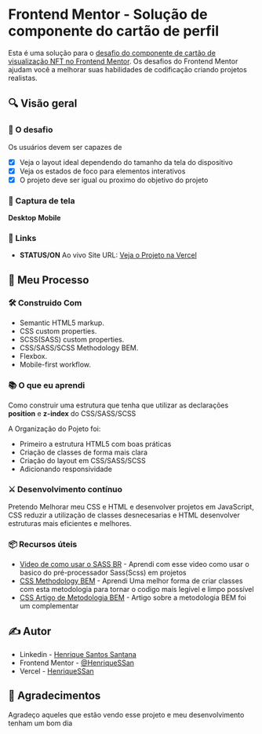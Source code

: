 # Frontend Mentor - Solução de componente do cartão de perfil

Esta é uma solução para o [desafio do componente de cartão de visualização NFT no Frontend Mentor](https://www.frontendmentor.io/challenges/profile-card-component-cfArpWshJ). Os desafios do Frontend Mentor ajudam você a melhorar suas habilidades de codificação criando projetos realistas.

## 🔍 Visão geral

### 🎯 O desafio

Os usuários devem ser capazes de

- [x] Veja o layout ideal dependendo do tamanho da tela do dispositivo
- [x] Veja os estados de foco para elementos interativos
- [x] O projeto deve ser igual ou proximo do objetivo do projeto

### 🤳 Captura de tela

**Desktop**
**Mobile**

### 🔗 Links

- **STATUS/ON** Ao vivo Site URL: [Veja o Projeto na Vercel](https://profile-card-component-zeta-one.vercel.app/)

## 🚩 Meu Processo

### 🛠️ Construido Com

- Semantic HTML5 markup.
- CSS custom properties.
- SCSS(SASS) custom properties.
- CSS/SASS/SCSS Methodology BEM.
- Flexbox.
- Mobile-first workflow.

### 📚 O que eu aprendi

Como construir uma estrutura que tenha que utilizar as declarações **position** e **z-index** do CSS/SASS/SCSS

A Organização do Pojeto foi:

- Primeiro a estrutura HTML5 com boas práticas
- Criação de classes de forma mais clara
- Criação do layout em CSS/SASS/SCSS
- Adicionando responsividade

### ⚔️ Desenvolvimento contínuo

Pretendo Melhorar meu CSS e HTML e desenvolver projetos em JavaScript, CSS reduzir a utilização de classes desnecesarias e HTML desenvolver estruturas mais eficientes e melhores.

### 📦 Recursos úteis

- [Video de como usar o SASS BR](https://www.youtube.com/watch?v=C8KlabGtE8Y) - Aprendi com esse video como usar o basico do pré-processador Sass(Scss) em projetos
- [CSS Methodology BEM](https://www.youtube.com/watch?v=27JtRAI3QO8) - Aprendi Uma melhor forma de criar classes com esta metodologia para tornar o codigo mais legível e limpo possível
- [CSS Artigo de Metodologia BEM](https://css-tricks.com/bem-101/) - Artigo sobre a metodologia BEM foi um complementar

## ✍️ Autor

- Linkedin - [Henrique Santos Santana](https://www.linkedin.com/in/henrique-santos-santana/)
- Frontend Mentor - [@HenriqueSSan](https://www.frontendmentor.io/profile/HenriqueSSan)
- Vercel - [HenriqueSSan](https://vercel.com/henriquessan)

## 🤝 Agradecimentos

Agradeço aqueles que estão vendo esse projeto e meu desenvolvimento tenham um bom dia

